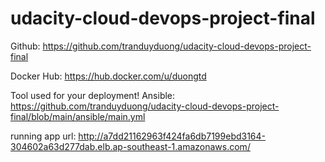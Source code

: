 # udacity-cloud-devops-project-final

Github: https://github.com/tranduyduong/udacity-cloud-devops-project-final 

Docker Hub: https://hub.docker.com/u/duongtd

 Tool used for your deployment! Ansible: https://github.com/tranduyduong/udacity-cloud-devops-project-final/blob/main/ansible/main.yml


running app url: http://a7dd21162963f424fa6db7199ebd3164-304602a63d277dab.elb.ap-southeast-1.amazonaws.com/

